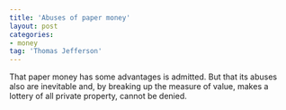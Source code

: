 ```yaml
---
title: 'Abuses of paper money'
layout: post
categories:
- money
tag: 'Thomas Jefferson'
---
```


That paper money has some advantages is admitted. But that its abuses also are inevitable and, by breaking up the measure of value, makes a lottery of all private property, cannot be denied.